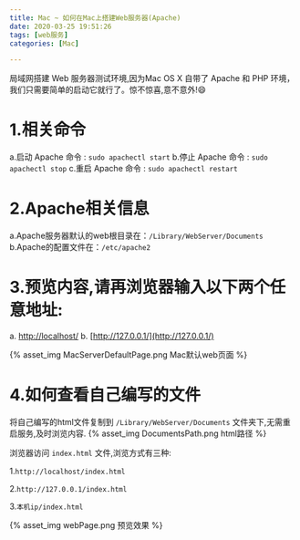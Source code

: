 ```yaml
---
title: Mac ~ 如何在Mac上搭建Web服务器(Apache)
date: 2020-03-25 19:51:26
tags: [web服务]
categories: [Mac]

---
```


局域网搭建 Web 服务器测试环境,因为Mac OS X 自带了 Apache 和 PHP 环境，我们只需要简单的启动它就行了。惊不惊喜,意不意外!😄

# 1.相关命令

a.启动 Apache 命令 :   `sudo apachectl start`
b.停止 Apache 命令 :   `sudo apachectl stop`
c.重启 Apache 命令 :   `sudo apachectl restart`

# 2.Apache相关信息

a.Apache服务器默认的web根目录在：`/Library/WebServer/Documents`
b.Apache的配置文件在：`/etc/apache2`

# 3.预览内容,请再浏览器输入以下两个任意地址:

a. [http://localhost/](http://localhost/)
b. [http://127.0.0.1/](http://127.0.0.1/)

{% asset_img MacServerDefaultPage.png Mac默认web页面 %}


# 4.如何查看自己编写的文件

将自己编写的html文件复制到 `/Library/WebServer/Documents` 文件夹下,无需重启服务,及时浏览内容.
{% asset_img DocumentsPath.png html路径 %}

浏览器访问 `index.html` 文件,浏览方式有三种:

1.`http://localhost/index.html`

2.`http://127.0.0.1/index.html`

3.`本机ip/index.html`

{% asset_img webPage.png 预览效果 %}